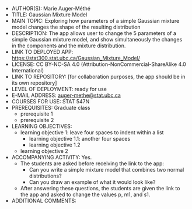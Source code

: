 - AUTHOR(S): Marie Auger-Méthé
- TITLE: Gaussian Mixture Model
- MAIN TOPIC: Exploring how parameters of a simple Gaussian mixture model changes the shape of the resulting distribution
- DESCRIPTION: The app allows user to change the 5 parameters of a simple Gaussian mixture model, and show simultaneously the changes in the components and the mixture distribution.
- LINK TO DEPLOYED APP: https://stat300.stat.ubc.ca/Gaussian_Mixture_Model/
- LICENSE: CC BY-NC-SA 4.0 (Attribution-NonCommercial-ShareAlike 4.0 International)
- LINK TO REPOSITORY: [for collaboration purposes, the app should be in its own repository]
- LEVEL OF DEPLOYMENT: ready for use
- E-MAIL ADDRESS: auger-methe@stat.ubc.ca
- COURSES FOR USE: STAT 547N
- PREREQUISITES: Graduate class
    - prerequisite 1
    - prerequisite 2
- LEARNING OBJECTIVES: 
    - learning objective 1: leave four spaces to indent within a list
        - learning objective 1.1: another four spaces
        - learning objective 1.2
    - learning objective 2
- ACCOMPANYING ACTIVITY: Yes.
    - The students are asked before receiving the link to the app:
        - Can you write a simple mixture model that combines two normal distributions?
        - Can you draw an example of what it would look like?
    - After answering these questions, the students are given the link to the app and asked to change the values p, m1, and s1.
- ADDITIONAL COMMENTS: 
